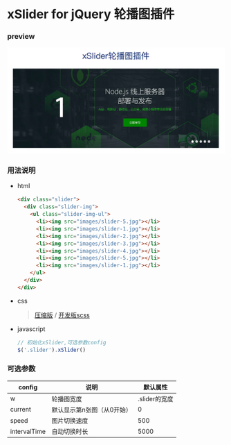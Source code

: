 # xSlider for jQuery 轮播图插件

### preview

![预览图](./preview.png)

### 用法说明

- html

  ``` html
  <div class="slider">
    <div class="slider-img">
      <ul class="slider-img-ul">
        <li><img src="images/slider-5.jpg"></li>
        <li><img src="images/slider-1.jpg"></li>
        <li><img src="images/slider-2.jpg"></li>
        <li><img src="images/slider-3.jpg"></li>
        <li><img src="images/slider-4.jpg"></li>
        <li><img src="images/slider-5.jpg"></li>
        <li><img src="images/slider-1.jpg"></li>
      </ul>
    </div>
  </div>
  ```

- css

  > [压缩版](/build/xSlider.min.css) / [开发版scss](/build/xSlider.scss)

- javascript

  ``` javascript
  // 初始化xSlider,可选参数config
  $('.slider').xSlider()
  ```



### 可选参数

| config        | 说明                    | 默认属性        |
| ------------- |------------------------| -------------- |
| w             | 轮播图宽度               | .slider的宽度   |
| current       | 默认显示第n张图（从0开始） | 0              |
| speed         | 图片切换速度             | 500            |
| intervalTime  | 自动切换时长             | 5000           |
